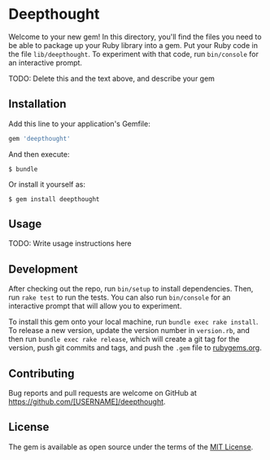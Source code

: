 # Deepthought

Welcome to your new gem! In this directory, you'll find the files you need to be able to package up your Ruby library into a gem. Put your Ruby code in the file `lib/deepthought`. To experiment with that code, run `bin/console` for an interactive prompt.

TODO: Delete this and the text above, and describe your gem

## Installation

Add this line to your application's Gemfile:

```ruby
gem 'deepthought'
```

And then execute:

    $ bundle

Or install it yourself as:

    $ gem install deepthought

## Usage

TODO: Write usage instructions here

## Development

After checking out the repo, run `bin/setup` to install dependencies. Then, run `rake test` to run the tests. You can also run `bin/console` for an interactive prompt that will allow you to experiment.

To install this gem onto your local machine, run `bundle exec rake install`. To release a new version, update the version number in `version.rb`, and then run `bundle exec rake release`, which will create a git tag for the version, push git commits and tags, and push the `.gem` file to [rubygems.org](https://rubygems.org).

## Contributing

Bug reports and pull requests are welcome on GitHub at https://github.com/[USERNAME]/deepthought.


## License

The gem is available as open source under the terms of the [MIT License](http://opensource.org/licenses/MIT).

